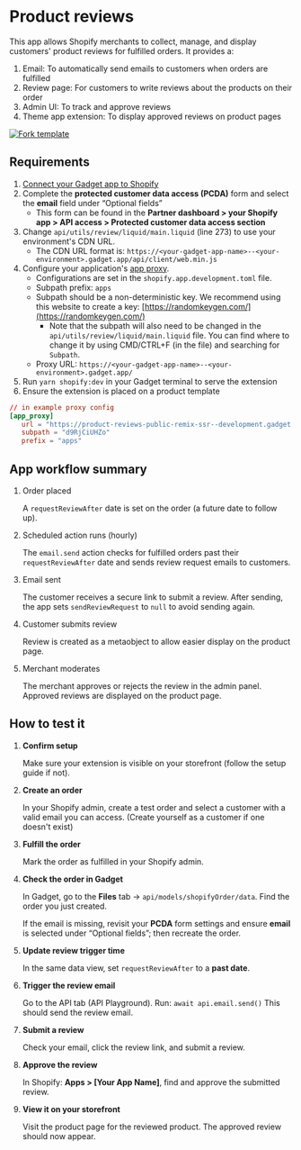 # Product reviews

This app allows Shopify merchants to collect, manage, and display customers' product reviews for fulfilled orders. It provides a:

1. Email: To automatically send emails to customers when orders are fulfilled
2. Review page: For customers to write reviews about the products on their order
3. Admin UI: To track and approve reviews
4. Theme app extension: To display approved reviews on product pages

[![Fork template](https://img.shields.io/badge/Fork%20template-%233A0CFF?style=for-the-badge)](https://app.gadget.dev/auth/fork?domain=product-reviews-public-remix-ssr.gadget.app)

## Requirements

1. [Connect your Gadget app to Shopify](https://docs.gadget.dev/guides/plugins/shopify/quickstarts/shopify-quickstart)
2. Complete the **protected customer data access (PCDA)** form and select the **email** field under “Optional fields”
   - This form can be found in the **Partner dashboard > your Shopify app > API access > Protected customer data access section**
3. Change `api/utils/review/liquid/main.liquid` (line 273) to use your environment's CDN URL.
   - The CDN URL format is: `https://<your-gadget-app-name>--<your-environment>.gadget.app/api/client/web.min.js`
4. Configure your application's [app proxy](https://shopify.dev/docs/apps/build/online-store/display-dynamic-data).
   - Configurations are set in the `shopify.app.development.toml` file.
   - Subpath prefix: `apps`
   - Subpath should be a non-deterministic key. We recommend using this website to create a key: [https://randomkeygen.com/](https://randomkeygen.com/)
     - Note that the subpath will also need to be changed in the `api/utils/review/liquid/main.liquid` file. You can find where to change it by using CMD/CTRL+F (in the file) and searching for `Subpath`.
   - Proxy URL: `https://<your-gadget-app-name>--<your-environment>.gadget.app/`
5. Run `yarn shopify:dev` in your Gadget terminal to serve the extension
6. Ensure the extension is placed on a product template

```toml
// in example proxy config
[app_proxy]
   url = "https://product-reviews-public-remix-ssr--development.gadget.app/"
   subpath = "d9RjCiUHZo"
   prefix = "apps"
```

## App workflow summary

1. Order placed

   A `requestReviewAfter` date is set on the order (a future date to follow up).

2. Scheduled action runs (hourly)

   The `email.send` action checks for fulfilled orders past their `requestReviewAfter` date and sends review request emails to customers.

3. Email sent

   The customer receives a secure link to submit a review. After sending, the app sets `sendReviewRequest` to `null` to avoid sending again.

4. Customer submits review

   Review is created as a metaobject to allow easier display on the product page.

5. Merchant moderates

   The merchant approves or rejects the review in the admin panel. Approved reviews are displayed on the product page.

## How to test it

1. **Confirm setup**

   Make sure your extension is visible on your storefront (follow the setup guide if not).

2. **Create an order**

   In your Shopify admin, create a test order and select a customer with a valid email you can access.
   (Create yourself as a customer if one doesn't exist)

3. **Fulfill the order**

   Mark the order as fulfilled in your Shopify admin.

4. **Check the order in Gadget**

   In Gadget, go to the **Files** tab → `api/models/shopifyOrder/data`.
   Find the order you just created.

   If the email is missing, revisit your **PCDA** form settings and ensure **email** is selected under “Optional fields”; then recreate the order.

5. **Update review trigger time**

   In the same data view, set `requestReviewAfter` to a **past date**.

6. **Trigger the review email**

   Go to the API tab (API Playground).
   Run: `await api.email.send()`
   This should send the review email.

7. **Submit a review**

   Check your email, click the review link, and submit a review.

8. **Approve the review**

   In Shopify: **Apps > [Your App Name]**, find and approve the submitted review.

9. **View it on your storefront**

   Visit the product page for the reviewed product.
   The approved review should now appear.
